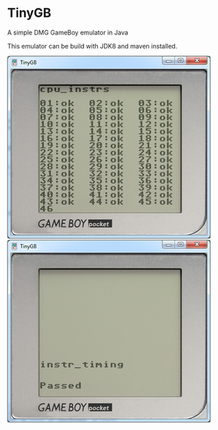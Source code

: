 # TinyGB
A simple DMG GameBoy emulator in Java

This emulator can be build with JDK8 and maven installed.

![Blargg cpu instructions](screenshots/blargg_cpu_instr.png)
![Blargg cpu timing](screenshots/blargg_cpu_timing.png)
